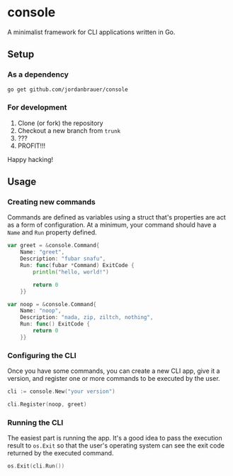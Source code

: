 # console

A minimalist framework for CLI applications written in Go.

## Setup

### As a dependency

```bash
go get github.com/jordanbrauer/console
```

### For development

1. Clone (or fork) the repository
2. Checkout a new branch from `trunk`
3. ???
4. PROFIT!!!

Happy hacking!

## Usage

### Creating new commands

Commands are defined as variables using a struct that's properties are act as a
form of configuration. At a minimum, your command should have a `Name` and `Run`
property defined.

```go
var greet = &console.Command{
    Name: "greet",
    Description: "fubar snafu",
    Run: func(fubar *Command) ExitCode {
        println("hello, world!")

        return 0
    }}

var noop = &console.Command{
    Name: "noop",
    Description: "nada, zip, ziltch, nothing",
    Run: func() ExitCode {
        return 0
    }}
```

### Configuring the CLI

Once you have some commands, you can create a new CLI app, give it a version,
and register one or more commands to be executed by the user.

```go
cli := console.New("your version")

cli.Register(noop, greet)
```

### Running the CLI

The easiest part is running the app. It's a good idea to pass the execution
result to `os.Exit` so that the user's operating system can see the exit code
returned by the executed command.

```go
os.Exit(cli.Run())
```
